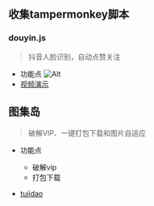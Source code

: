 ## 收集tampermonkey脚本


### douyin.js
> 抖音人脸识别，自动点赞关注
- 功能点
![Alt](./public/douyin.png)
- [视频演示](https://www.douyin.com/user/self?modal_id=7215453181126429989)


## 图集岛
> 破解VIP、一键打包下载和图片自适应

- 功能点
    - 破解vip
    - 打包下载

- [tujidao](https://www.tujidao.com/)